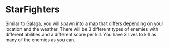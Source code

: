 # StarFighters
Similar to Galaga, you will spawn into a map that differs depending on your location and the weather. There will be 3 different types of enemies with different abilities and a different score per kill. You have 3 lives to kill as many of the enemies as you can.
